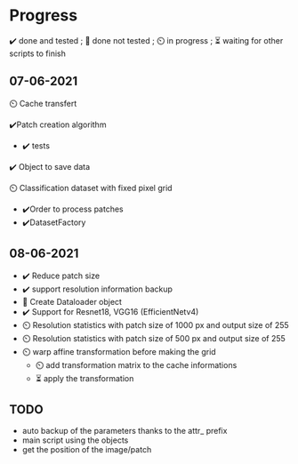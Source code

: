 # Progress

✔️ done and tested ; 🔨 done not tested ; ⏲️ in progress ; ⏳ waiting for other scripts to finish

## 07-06-2021

⏲️ Cache transfert

✔️Patch creation algorithm 
- ✔️ tests

✔️ Object to save data 

⏲️ Classification dataset with fixed pixel grid
- ✔️Order to process patches
- ✔️DatasetFactory 

## 08-06-2021
- ✔️ Reduce patch size 
- ✔️ support resolution information backup
- 🔨 Create Dataloader object
- ✔️ Support for Resnet18, VGG16 (EfficientNetv4)
- ⏲️ Resolution statistics with patch size of 1000 px and output size of 255
- ⏲️ Resolution statistics with patch size of 500 px and output size of 255
- ⏲️ warp affine transformation before making the grid
  - ⏲️ add transformation matrix to the cache informations
  - ⏳ apply the transformation
## TODO

- auto backup of the parameters thanks to the attr_ prefix
- main script using the objects
- get the position of the image/patch
